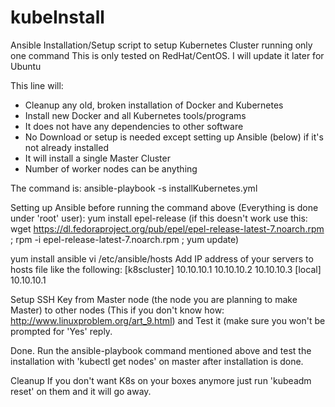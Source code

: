 # kubeInstall
Ansible Installation/Setup script to setup Kubernetes Cluster running only one command
This is only tested on RedHat/CentOS. I will update it later for Ubuntu

This line will:
- Cleanup any old, broken installation of Docker and Kubernetes
- Install new Docker and all Kubernetes tools/programs
- It does not have any dependencies to other software
- No Download or setup is needed except setting up Ansible (below) if it's not already installed 
- It will install a single Master Cluster
- Number of worker nodes can be anything

The command is:     ansible-playbook -s installKubernetes.yml 

Setting up Ansible before running the command above (Everything is done under 'root' user):
yum install epel-release (if this doesn't work use this: wget https://dl.fedoraproject.org/pub/epel/epel-release-latest-7.noarch.rpm   ;    rpm -i epel-release-latest-7.noarch.rpm ; yum update)

yum install ansible
vi /etc/ansible/hosts
Add IP address of your servers to hosts file like the following:
[k8scluster]
10.10.10.1
10.10.10.2
10.10.10.3
[local]
10.10.10.1

Setup SSH Key from Master node (the node you are planning to make Master) to other nodes (This if you don't know how:  http://www.linuxproblem.org/art_9.html) and Test it (make sure you won't be prompted for 'Yes' reply.

Done. Run the ansible-playbook command mentioned above and test the installation with 'kubectl get nodes' on master after installation is done.

Cleanup
If you don't want K8s on your boxes anymore just run 'kubeadm reset' on them and it will go away.
